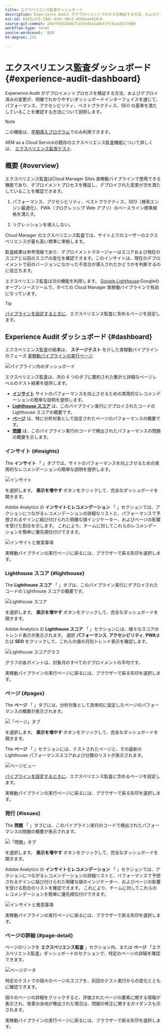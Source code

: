 ```yaml
---
title: エクスペリエンス監査ダッシュボード
description: Experience Audit がデプロイメントプロセスを検証する方法、およびデプロイ済みの変更が、明確でわかりやすいダッシュボードインターフェイスを通じて、パフォーマンス、アクセシビリティ、ベストプラクティス、SEO の基準を満たしていることを確認する方法について説明します。
exl-id: 6d33c3c5-258c-4c9c-90c2-d566eaeb14c0
source-git-commit: 2d4ffd5518d671a55e45a1ab6f1fc41ac021fd80
workflow-type: tm+mt
source-wordcount: '824'
ht-degree: 22%

---
```


# エクスペリエンス監査ダッシュボード {#experience-audit-dashboard}


Experience Audit がデプロイメントプロセスを検証する方法、およびデプロイ済みの変更が、明確でわかりやすいダッシュボードインターフェイスを通じて、パフォーマンス、アクセシビリティ、ベストプラクティス、SEO の基準を満たしていることを確認する方法について説明します。

>[!NOTE]
>
>この機能は、[早期導入プログラム](/help/implementing/cloud-manager/release-notes/current.md#early-adoption)でのみ利用できます。
>
>AEM as a Cloud Serviceの既存のエクスペリエンス監査機能について詳しくは、 [エクスペリエンス監査テスト](/help/implementing/cloud-manager/experience-audit-testing.md).

## 概要 {#overview}

エクスペリエンス監査はCloud Manager Sites 実稼動パイプラインで使用できる機能であり、デプロイメントプロセスを検証し、デプロイされた変更が次を満たしていることを確認できます。

1. パフォーマンス、アクセシビリティ、ベストプラクティス、SEO（検索エンジン最適化）、PWA（プログレッシブ Web アプリ）のベースライン標準規格を満たす。

1. リグレッションを導入しない。

Cloud Manager のエクスペリエンス監査では、サイト上でのユーザーのエクスペリエンスが最も高い標準に準拠します。

監査結果は参考情報であり、デプロイメントマネージャーはスコアおよび現在のスコアと以前のスコアの変化を確認できます。このインサイトは、現在のデプロイメントで前のバージョンになかった不具合が導入されたかどうかを判断するのに役立ちます。

エクスペリエンス監査は次の機能を利用します。 [Google Lighthouse](https://developer.chrome.com/docs/lighthouse/overview/):Googleのオープンソースツールで、すべての Cloud Manager 実稼働パイプラインで有効になっています。

>[!TIP]
>
>[パイプラインを設定するときに](/help/implementing/cloud-manager/configuring-pipelines/configuring-production-pipelines.md#full-stack-code)、エクスペリエンス監査に含めるページを設定します。

## Experience Audit ダッシュボード {#dashboard}

エクスペリエンス監査の結果は、 **ステージテスト** を介した実稼動パイプラインのフェーズ [実稼動パイプラインの実行ページ](/help/implementing/cloud-manager/deploy-code.md).

![パイプライン内のダッシュボード](assets/dashboard.png)

エクスペリエンス監査は、次の 4 つのタブに要約された集計と詳細なページレベルのテスト結果を提供します。

* **[インサイト](#insights)** サイトのパフォーマンスを向上させるための実用的なレコメンデーションの簡単な説明を提供します。
* **[Lighthouse スコア](#lighthouse)** は、このパイプライン実行にデプロイされたコードの Lighthouse スコアの概要です。
* **[ページ](#pages)** は、特に分析対象として設定されたページのパフォーマンスの概要です。
* **[問題](#issues)** は、このパイプライン実行のコードで検出されたパフォーマンスの問題の概要を示します。

### インサイト {#insights}

The **インサイト** 「 」タブでは、サイトのパフォーマンスを向上させるための実用的なレコメンデーションの簡単な説明を提供します。

![インサイト](assets/insights.png)

を選択します。 **表示を増やす** ボタンをクリックして、完全なダッシュボードを開きます。

Adobe Analytics の **インサイトとレコメンデーション** 「 」セクションでは、アクションにつながるレコメンデーションの詳細なリストと、パフォーマンスで予想されるゲインに結び付けられた明確な値インジケーター、およびページの影響を受けた割合を示します。 これにより、チームに対してこれらのレコメンデーションを簡単に優先順位付けできます。

![インサイトと推奨事項](assets/insights-recommendations.png)

実稼動パイプラインの実行ページに戻るには、ブラウザーで戻る矢印を選択します。

### Lighthouse スコア {#lighthouse}

The **Lighthouse スコア** 「 」タブは、このパイプライン実行にデプロイされたコードの Lighthouse スコアの概要です。

![Lighthouse スコア](assets/lighthouse.png)

を選択します。 **表示を増やす** ボタンをクリックして、完全なダッシュボードを開きます。

Adobe Analytics の **Lighthouse スコア** 「 」セクションには、様々なスコアのトレンド表示が表示されます。 選択 **パフォーマンス**, **アクセシビリティ**, **PWA**&#x200B;または **SEO** をクリックして、これらの値の月別トレンド表示を確認します。

![Lighthouse スコアグラフ](assets/lighthouse-scores.png)

グラフの各ポイントは、対象月のすべてのデプロイメントの平均です。

実稼動パイプラインの実行ページに戻るには、ブラウザーで戻る矢印を選択します。

### ページ {#pages}

The **ページ** 「 」タブには、分析対象として具体的に設定したページのパフォーマンスの概要が表示されます。

![「ページ」タブ](assets/pages.png)

を選択します。 **表示を増やす** ボタンをクリックして、完全なダッシュボードを開きます。

The **ページ** 「 」セクションには、テストされたページと、その最新の Lighthouse パフォーマンススコアおよび分類のリストが表示されます。

![ページビュー](assets/pages-view.png)

[パイプラインを設定するときに](/help/implementing/cloud-manager/configuring-pipelines/configuring-production-pipelines.md#full-stack-code)、エクスペリエンス監査に含めるページを設定します。

実稼動パイプラインの実行ページに戻るには、ブラウザーで戻る矢印を選択します。

### 発行 {#issues}

The **問題** 「 」タブには、このパイプライン実行のコードで検出されたパフォーマンスの問題の概要が表示されます。

![「問題」タブ](assets/issues.png)

を選択します。 **表示を増やす** ボタンをクリックして、完全なダッシュボードを開きます。

Adobe Analytics の **インサイトとレコメンデーション** 「 」セクションでは、アクションにつながるレコメンデーションの詳細リストと、パフォーマンスで予想されるゲインに結び付けられた明確な値のインジケーター、およびページの影響を受ける割合のリストを確認できます。 これにより、チームに対してこれらのレコメンデーションを簡単に優先順位付けできます。

![インサイトと推奨事項](assets/insights-recommendations.png)

実稼動パイプラインの実行ページに戻るには、ブラウザーで戻る矢印を選択します。

### ページの詳細 {#page-detail}

ページのリンクを **エクスペリエンス監査** 」セクション内、または **ページ** 「エクスペリエンス監査」ダッシュボードのセクションで、特定のページの詳細を確認できます。

![ページデータ](assets/page-data.png)

特定のテストでの個々のページのスコアを、前回のテスト実行からの変化とともに確認できます。

個々のページの詳細をクリックすると、評価されたページの要素に関する情報が表示され、改善の余地が検出された場合は、問題の修正に関するガイダンスも示されます。

実稼動パイプラインの実行ページに戻るには、ブラウザーで戻る矢印を選択します。
